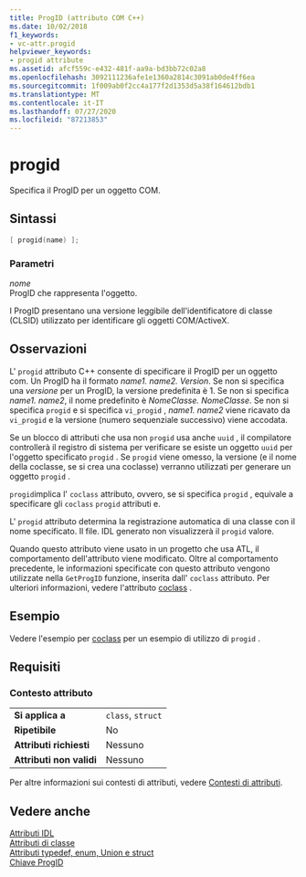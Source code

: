 ```yaml
---
title: ProgID (attributo COM C++)
ms.date: 10/02/2018
f1_keywords:
- vc-attr.progid
helpviewer_keywords:
- progid attribute
ms.assetid: afcf559c-e432-481f-aa9a-bd3bb72c02a8
ms.openlocfilehash: 3092111236afe1e1360a2814c3091ab0de4ff6ea
ms.sourcegitcommit: 1f009ab0f2cc4a177f2d1353d5a38f164612bdb1
ms.translationtype: MT
ms.contentlocale: it-IT
ms.lasthandoff: 07/27/2020
ms.locfileid: "87213853"
---
```

# <a name="progid"></a>progid

Specifica il ProgID per un oggetto COM.

## <a name="syntax"></a>Sintassi

```cpp
[ progid(name) ];
```

### <a name="parameters"></a>Parametri

*nome*<br/>
ProgID che rappresenta l'oggetto.

I ProgID presentano una versione leggibile dell'identificatore di classe (CLSID) utilizzato per identificare gli oggetti COM/ActiveX.

## <a name="remarks"></a>Osservazioni

L' `progid` attributo C++ consente di specificare il ProgID per un oggetto com. Un ProgID ha il formato *name1. name2. Version*. Se non si specifica una *versione* per un ProgID, la versione predefinita è 1. Se non si specifica *name1. name2*, il nome predefinito è *NomeClasse. NomeClasse*. Se non si specifica `progid` e si specifica `vi_progid` , *name1. name2* viene ricavato da `vi_progid` e la versione (numero sequenziale successivo) viene accodata.

Se un blocco di attributi che usa non `progid` usa anche `uuid` , il compilatore controllerà il registro di sistema per verificare se esiste un oggetto `uuid` per l'oggetto specificato `progid` . Se `progid` viene omesso, la versione (e il nome della coclasse, se si crea una coclasse) verranno utilizzati per generare un oggetto `progid` .

`progid`implica l' `coclass` attributo, ovvero, se si specifica `progid` , equivale a specificare gli `coclass` `progid` attributi e.

L' `progid` attributo determina la registrazione automatica di una classe con il nome specificato. Il file. IDL generato non visualizzerà il `progid` valore.

Quando questo attributo viene usato in un progetto che usa ATL, il comportamento dell'attributo viene modificato. Oltre al comportamento precedente, le informazioni specificate con questo attributo vengono utilizzate nella `GetProgID` funzione, inserita dall' `coclass` attributo. Per ulteriori informazioni, vedere l'attributo [coclass](coclass.md) .

## <a name="example"></a>Esempio

Vedere l'esempio per [coclass](coclass.md) per un esempio di utilizzo di `progid` .

## <a name="requirements"></a>Requisiti

### <a name="attribute-context"></a>Contesto attributo

|||
|-|-|
|**Si applica a**|`class`, `struct`|
|**Ripetibile**|No|
|**Attributi richiesti**|Nessuno|
|**Attributi non validi**|Nessuno|

Per altre informazioni sui contesti di attributi, vedere [Contesti di attributi](cpp-attributes-com-net.md#contexts).

## <a name="see-also"></a>Vedere anche

[Attributi IDL](idl-attributes.md)<br/>
[Attributi di classe](class-attributes.md)<br/>
[Attributi typedef, enum, Union e struct](typedef-enum-union-and-struct-attributes.md)<br/>
[Chiave ProgID](/windows/win32/com/-progid--key)
